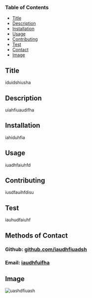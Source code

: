 ### Table of Contents
- [Title](#Title)
- [Description](#description)
- [Installation](#installation)
- [Usage](#usage)
- [Contributing](#contributing)
- [Test](#test)
- [Contact](#contact)
- [Image](#image)

## Title

iduidshiusha

## Description

uiahfiuaudifha

## Installation

iahiduhfia

## Usage

iuadhfaiuhfd

## Contributing

iusdfauihfdisu

## Test

iauhudfaiuhf

## Methods of Contact

 ### Github: [github.com/iaudhfiuadsh](https://github.com/iaudhfiuadsh)

 ### Email: [iaudhfuifha](mailto:iaudhfuifha?subject=[GitHub])

## Image

 ![uashdfiuash](uiahfiua)